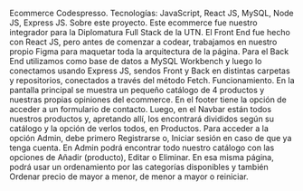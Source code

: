 Ecommerce Codespresso.
Tecnologías: JavaScript, React JS, MySQL, Node JS, Express JS.
Sobre este proyecto.
Este ecommerce fue nuestro integrador para la Diplomatura Full Stack de la UTN. El Front End fue hecho con React JS, pero antes de comenzar a codear, trabajamos en nuestro propio Figma para maquetar toda la arquitectura de la página. Para el Back End utilizamos como base de datos a MySQL Workbench y luego lo conectamos usando Express JS, sendos Front y Back en distintas carpetas y repositorios, conectados a través del método Fetch.
Funcionamiento.
En la pantalla principal se muestra un pequeño catálogo de 4 productos y nuestras propias opiniones del ecommerce. En el footer tiene la opción de acceder a un formulario de contacto.
Luego, en el Navbar están todos nuestros productos y, apretando allí, los encontrará divididos según su catálogo y la opción de verlos todos, en Productos.
Para acceder a la opción Admin, debe primero Registrarse o, Iniciar sesión en caso de que ya tenga cuenta. En Admin podrá encontrar todo nuestro catálogo con las opciones de Añadir (producto), Editar o Eliminar. En esa misma página, podrá usar un ordenamiento por las categorías disponibles y también Ordenar precio de mayor a menor, de menor a mayor o reiniciar.
